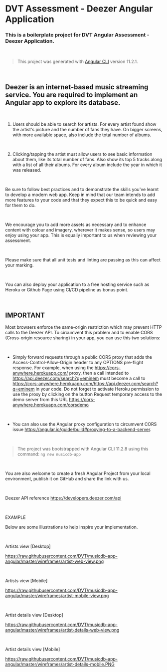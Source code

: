 # DVT Assessment - Deezer Angular Application

### This is a boilerplate project for DVT Angular Assessment - Deezer Application.

<br/>

> This project was generated with [Angular CLI](https://github.com/angular/angular-cli) version 11.2.1.

<br/>

## Deezer is an internet-based music streaming service. You are required to implement an Angular app to explore its database.

<br />

1. Users should be able to search for artists. For every artist found show the artist's picture and the number of fans
   they have. On bigger screens, with more available space, also include the total number of albums.

<br />

2. Clicking/tapping the artist must allow users to see basic information about them, like its total number of fans. Also
   show its top 5 tracks along with a list of all their albums. For every album include the year in which it was
   released.

<br />

Be sure to follow best practices and to demonstrate the skills you've learnt to develop a modern web app. Keep in mind
that our team intends to add more features to your code and that they expect this to be quick and easy for them to do.

<br />

We encourage you to add more assets as necessary and to enhance content with colour and imagery, wherever it makes
sense, so users may enjoy using your app. This is equally important to us when reviewing your assessment.

<br />

Please make sure that all unit tests and linting are passing as this can affect your marking.

<br />

You can also deploy your application to a free hosting service such as Heroku or Github Page using CI/CD pipeline as
bonus point.

<br />

## IMPORTANT

Most browsers enforce the same-origin restriction which may prevent HTTP calls to the Deezer API. To circumvent this
problem and to enable CORS (Cross-origin resource sharing) in your app, you can use this two solutions:

<br />

- Simply forward requests through a public CORS proxy that adds the Access-Control-Allow-Origin header to any OPTIONS
  pre-flight response. For example, when using the https://cors-anywhere.herokuapp.com/ proxy, then a call intended
  to https://api.deezer.com/search?q=eminem must become a call
  to https://cors-anywhere.herokuapp.com/https://api.deezer.com/search?q=eminem in your code. Do not forget to activate
  Heroku permission to use the proxy by clicking on the button Request temporary access to the demo server from this
  URL https://cors-anywhere.herokuapp.com/corsdemo

<br />

- You can also use the Angular proxy configuration to circumvent CORS
  issue https://angular.io/guide/build#proxying-to-a-backend-server.

<br /> 

> The project was bootstrapped with Angular CLI 11.2.8 using this command: `ng new musicdb-app`

<br />

You are also welcome to create a fresh Angular Project from your local environment, publish it on GitHub and share the
link with us.

<br />

Deezer API reference
https://developers.deezer.com/api

<br />

EXAMPLE

Below are some illustrations to help inspire your implementation.

<br />

Artists view [Desktop]

https://raw.githubusercontent.com/DVT/musicdb-app-angular/master/wireframes/artist-web-view.png

<br />

Artists view [Mobile]

https://raw.githubusercontent.com/DVT/musicdb-app-angular/master/wireframes/artist-mobile-view.png

<br />


Artist details view [Desktop]

https://raw.githubusercontent.com/DVT/musicdb-app-angular/master/wireframes/artist-details-web-view.png

<br />

Artist details view [Mobile]

https://raw.githubusercontent.com/DVT/musicdb-app-angular/master/wireframes/artist-details-mobile.PNG